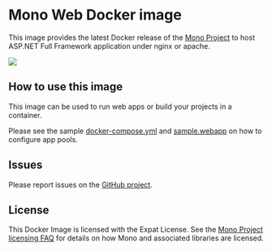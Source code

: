 # Mono Web Docker image

This image provides the latest Docker release of the [Mono Project](http://www.mono-project.com/) to host ASP.NET Full Framework application under nginx or apache.   
  
[![](https://images.microbadger.com/badges/image/junalmeida/mono-web.svg)](https://microbadger.com/images/junalmeida/mono-web "Get your own image badge on microbadger.com")  



## How to use this image

This image can be used to run web apps or build your projects in a container.

Please see the sample [docker-compose.yml](https://github.com/junalmeida/docker-mono-web/blob/master/sample/docker-compose.yml) and [sample.webapp](https://github.com/junalmeida/docker-mono-web/blob/master/sample/pools/sample.webapp) on how to configure app pools.

## Issues

Please report issues on the [GitHub project](https://github.com/junalmeida/docker-mono-web/issues).

## License

This Docker Image is licensed with the Expat License. See the [Mono Project licensing FAQ](http://www.mono-project.com/docs/faq/licensing/) for details on how Mono and associated libraries are licensed.
